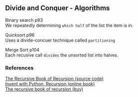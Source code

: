 ## Divide and Conquer - Algorithms

Binary search p93    
We repeatedly determining `which half` of the list the item is in. 

Quicksort p96  
Uses a divide-concuer technique called `partitioning`

Merge Sort p104  
Each recusive call `divides` the unsorted list into halves.


### References

[The Recursive Book of Recursion (source code)](https://github.com/asweigart/the-recursive-book-of-recursion)  
[Invent with Python, Recursion (online book)](https://inventwithpython.com/recursion/)  
[The recursive book of recursion (buy)](https://www.amazon.com/gp/product/B09BKL34VL)
